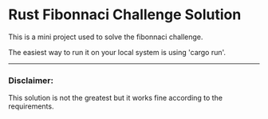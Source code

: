 
# Rust Fibonnaci Challenge Solution

This is a mini project used to solve the fibonnaci challenge.

The easiest way to run it on your local system is using 'cargo run'.

---

### Disclaimer:

This solution is not the greatest but it works fine according to the requirements.
